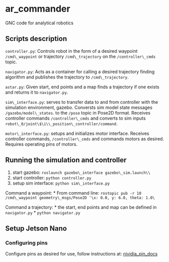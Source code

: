 # ar_commander
GNC code for analytical robotics

## Scripts description

`controller.py`: Controls robot in the
form of a desired waypoint
`/cmd\_waypoint` or trajectory
`/cmd\_trajectory` on the
`/controller\_cmds` topic.

`navigator.py`: Acts as a container for
calling a desired trajectory finding algorithm and publishes the
trajectory to `/cmd\_trajectory`.

`astar.py`: Given start, end points and
a map finds a trajectory if one exists and returns it to
`navigator.py`.

`sim\_interface.py`: serves to transfer data
to and from controller with the simulation environment, gazebo.
Conversts sim model state messages
`/gazebo/model\_states`. to the
`/pose` topic in Pose2D format. Receives
controller commands `/controller\_cmds`
and converts to sim inputs
`robot\_0/joint\$\i\\_position\_controller/command`.

`motor\_interface.py`: setups and initializes motor interface. Receives controller commands, `/controller\_cmds` and commands motors as desired. Requires operating pins of motors.

## Running the simulation and controller

1. start gazebo: `roslaunch gazebo\_interface gazebo\_sim.launch\\`
2. start controller: `python controller.py`
3. setup sim interface: `python sim\_interface.py`

Command a waypoint: * From command line:
`rostopic pub -r 10 /cmd\_waypoint geometry\_msgs/Pose2D '\x: 0.0, y: 6.0, theta: 1.0\`

Command a trajectory: * the start, end points and map can be defined in
`navigator.py` *
`python navigator.py`

## Setup Jetson Nano

### Configuring pins
Configure pins as desired for use, follow instructions at: [nividia_pin_docs](https://docs.nvidia.com/jetson/l4t/index.html#page/Tegra%20Linux%20Driver%20Package%20Development%20Guide/hw_setup_jetson_io.html)
